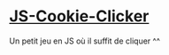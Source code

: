 # [JS-Cookie-Clicker](https://vassilyd.github.io/JS-Cookie-Clicker/)
Un petit jeu en JS où il suffit de cliquer ^^
